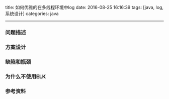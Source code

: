 title: 如何优雅的在多线程环境中log
date: 2016-08-25 16:16:39
tags: [java, log, 系统设计]
categories: java

---


### 问题描述

### 方案设计

### 缺陷和瓶颈

### 为什么不使用ELK

### 参考资料